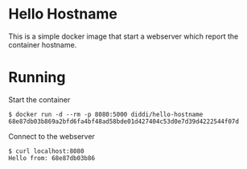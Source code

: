 # Hello Hostname
This is a simple docker image that start a webserver which report the container hostname.

# Running
Start the container

    $ docker run -d --rm -p 8080:5000 diddi/hello-hostname
    68e87db03b869a2bfd6fa4bf48ad58bde01d427404c53d0e7d39d4222544f07d

Connect to the webserver

	$ curl localhost:8080
	Hello from: 68e87db03b86
